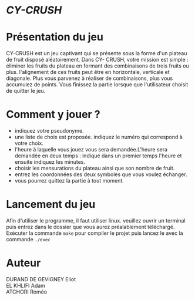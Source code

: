 # *************CY-CRUSH*************

# Présentation du jeu
 CY-CRUSH est un jeu captivant qui se présente sous la forme d'un plateau de fruit disposé aléatoirement.
 Dans CY- CRUSH, votre mission est simple : éliminer les fruits du plateau en formant des combinaisons de trois fruits ou plus.
 l'alignement de ces fruits peut être en horizontale, verticale et diagonale.
 Plus vous parvenez à réaliser de combinaisons, plus vous accumulez de points. 
 Vous finissez la partie lorsque que l'utilisateur choisit de quitter le jeu.

 
 # Comment y jouer ?
 * indiquez votre pseudonyme.
 * une liste de choix est proposée. indiquez le numéro qui correspond à votre choix.  
 * l'heure à laquelle vous jouez vous sera demandée.L'heure sera demandée en deux temps : indiqué dans un premier temps l'heure et ensuite indiquez les minutes. 
 * choisir les mensurations du plateau ainsi que son nombre de fruit.
 * entrez les coordonnées des deux symboles que vous voulez échanger.
 * vous pourrez quittez la partie à tout moment.

# Lancement du jeu
Afin d'utiliser le programme, il faut utiliser linux. veuillez ouvrir un terminal puis entrez dans le dossier que vous aurez préalablement téléchargé. Exécuter la commande  <code>make</code> pour compiler le projet puis lancez le avec la commande <code>./exec</code>

# Auteur 
DURAND DE GEVIGNEY Eliot <br/>
EL KHLIFI Adam <br/>
ATCHORI Roméo <br/>

 
